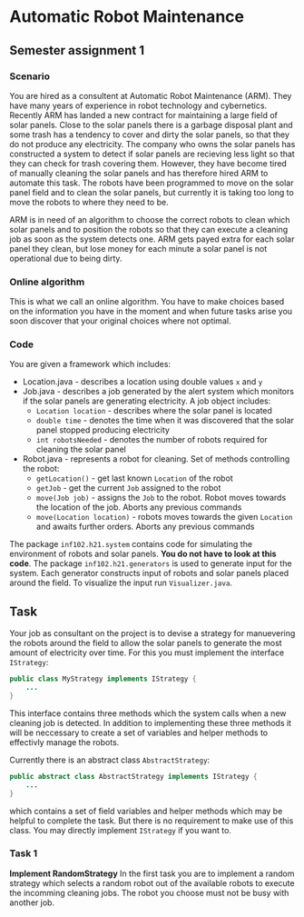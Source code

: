 # Automatic Robot Maintenance
## Semester assignment 1

### Scenario
You are hired as a consultent at Automatic Robot Maintenance (ARM). They have many years of experience  in robot technology and cybernetics. Recently ARM has landed a new contract for maintaining a large field of solar panels. Close to the solar panels there is a garbage disposal plant and some trash has a tendency to cover and dirty the solar panels, so that they do not produce any electricity. The company who owns the solar panels has constructed a system to detect if solar panels are recieving less light so that they can check for trash covering them. However, they have become tired of manually cleaning the solar panels and has therefore hired ARM to automate this task. The robots have been programmed to move on the solar panel field and to clean the solar panels, but currently it is taking too long to move the robots to where they need to be. 

ARM is in need of an algorithm to choose the correct robots to clean which solar panels and to position the robots so that they can execute a cleaning job as soon as the system detects one. ARM gets payed extra for each solar panel they clean, but lose money for each minute a solar panel is not operational due to being dirty.

### Online algorithm
This is what we call an online algorithm. You have to make choices based on the information you have in the moment and when future tasks arise you soon discover that your original choices where not optimal.

### Code 
You are given a framework which includes:
 * Location.java - describes a location using double values ``x`` and ``y``
 * Job.java - describes a job generated by the alert system which monitors if the solar panels are generating electricity. A job object includes:
    * ``Location location`` - describes where the solar panel is located
    * ``double time`` - denotes the time when it was discovered that the solar panel stopped producing electricity
    * ``int robotsNeeded`` - denotes the number of robots required for cleaning the solar panel
 * Robot.java - represents a robot for cleaning. Set of methods controlling the robot:
    * ``getLocation()`` - get last known ``Location`` of the robot
    * ``getJob`` - get the current ``Job`` assigned to the robot
    * ``move(Job job)`` - assigns the ``Job`` to the robot. Robot moves towards the location of the job. Aborts any previous commands
    * ``move(Location location)`` - robots moves towards the given ``Location`` and awaits further orders. Aborts any previous commands

The package ``inf102.h21.system`` contains code for simulating the environment of robots and solar panels. **You do not have to look at this code**.
The package ``inf102.h21.generators`` is used to generate input for the system. Each generator constructs input of robots and solar panels placed around the field. To visualize the input run ``Visualizer.java``. 

## Task
Your job as consultant on the project is to devise a strategy for manuevering the robots around the field to allow the solar panels to generate the most amount of electricity over time. For this you must implement the interface ``IStrategy``:
```java
public class MyStrategy implements IStrategy {
    ...
}
```
This interface contains three methods which the system calls when a new cleaning job is detected. In addition to implementing these three methods it will be neccessary to create a set of variables and helper methods to effectivly manage the robots.

Currently there is an abstract class ``AbstractStrategy``:
```java
public abstract class AbstractStrategy implements IStrategy {
    ...
}
```
which contains a set of field variables and helper methods which may be helpful to complete the task. But there is no requirement to make use of this class. You may directly implement ``IStrategy`` if you want to.

### Task 1
**Implement RandomStrategy**
In the first task you are to implement a random strategy which selects a random robot out of the available robots to execute the incomming cleaning jobs. The robot you choose must not be busy with another job. 

